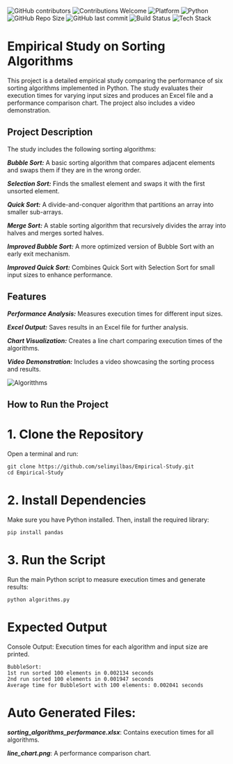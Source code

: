 ![GitHub contributors](https://img.shields.io/github/contributors/selimyilbas/Empirical-Study)
![Contributions Welcome](https://img.shields.io/badge/contributions-welcome-brightgreen)
![Platform](https://img.shields.io/badge/platform-macOS%20%7C%20Windows%20%7C%20Linux-lightgrey)
![Python](https://img.shields.io/badge/python-3-blue)
![GitHub Repo Size](https://img.shields.io/github/repo-size/selimyilbas/Empirical-Study)
![GitHub last commit](https://img.shields.io/github/last-commit/selimyilbas/Empirical-Study)
![Build Status](https://img.shields.io/badge/build-passing-brightgreen)
![Tech Stack](https://img.shields.io/badge/tech-stack-lightblue)

# Empirical Study on Sorting Algorithms

This project is a detailed empirical study comparing the performance of six sorting algorithms implemented in Python. The study evaluates their execution times 
for varying input sizes and produces an Excel file and a performance comparison chart. The project also includes a video demonstration.

## Project Description
The study includes the following sorting algorithms:

***Bubble Sort:*** A basic sorting algorithm that compares adjacent elements and swaps them if they are in the wrong order.

***Selection Sort:*** Finds the smallest element and swaps it with the first unsorted element.

***Quick Sort:*** A divide-and-conquer algorithm that partitions an array into smaller sub-arrays.

***Merge Sort:*** A stable sorting algorithm that recursively divides the array into halves and merges sorted halves.

***Improved Bubble Sort:*** A more optimized version of Bubble Sort with an early exit mechanism.

***Improved Quick Sort:*** Combines Quick Sort with Selection Sort for small input sizes to enhance performance.


## Features
***Performance Analysis:*** Measures execution times for different input sizes.

***Excel Output:*** Saves results in an Excel file for further analysis.

***Chart Visualization:*** Creates a line chart comparing execution times of the algorithms.

***Video Demonstration:*** Includes a video showcasing the sorting process and results.

![Algoritthms](https://github.com/user-attachments/assets/6309a873-a13f-474a-a31e-75ba6a508cd8)


## How to Run the Project
# 1. Clone the Repository
Open a terminal and run:

```
git clone https://github.com/selimyilbas/Empirical-Study.git
cd Empirical-Study
```

# 2. Install Dependencies
Make sure you have Python installed. Then, install the required library:

```
pip install pandas

```

# 3. Run the Script
Run the main Python script to measure execution times and generate results:

```
python algorithms.py
```


# Expected Output

Console Output:
Execution times for each algorithm and input size are printed.

```
BubbleSort:
1st run sorted 100 elements in 0.002134 seconds
2nd run sorted 100 elements in 0.001947 seconds
Average time for BubbleSort with 100 elements: 0.002041 seconds
```


# Auto Generated Files:

***sorting_algorithms_performance.xlsx***: Contains execution times for all algorithms.

***line_chart.png***: A performance comparison chart.





